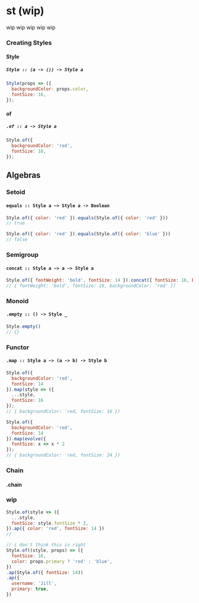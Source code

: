 # st (wip)
wip wip wip wip wip

### Creating Styles

#### Style
##### `Style :: (a -> ()) -> Style a`
```js
Style(props => ({
  backgroundColor: props.color,
  fontSize: 16,
});
```

#### of
##### `.of :: a -> Style a`
```js
Style.of({
  backgroundColor: 'red',
  fontSize: 16,
});
```

## Algebras

### Setoid
#### `equals :: Style a ~> Style a -> Boolean`
```js
Style.of({ color: 'red' }).equals(Style.of({ color: 'red' }))
// true

Style.of({ color: 'red' }).equals(Style.of({ color: 'blue' }))
// false
```

### Semigroup
#### `concat :: Style a ~> a ~> Style a`
```js
Style.of({ fontWeight: 'bold', fontSize: 14 }).concat({ fontSize: 16, backgroundColor: 'red' })
// { fontWeight: 'bold', fontSize: 16, backgroundColor: 'red' })
```

### Monoid
#### `.empty :: () -> Style _`
<!--#### `#empty :: Style a -> () -> Style _`-->
```js
Style.empty()
// {}
```

### Functor
#### `.map :: Style a ~> (a -> b) -> Style b`
```js
Style.of({
  backgroundColor: 'red',
  fontSize: 14
}).map(style => ({
  ...style,
  fontSize: 16
});
// { backgroundColor: 'red, fontSize: 16 })

Style.of({
  backgroundColor: 'red',
  fontSize: 14
}).map(evolve({
  fontSize: x => x * 2
});
// { backgroundColor: 'red, fontSize: 24 })
```

### Chain
#### .chain


### wip
```js
Style.of(style => ({
  ...style,
  fontSize: style.fontSize * 2,
}).ap({ color: 'red', fontSize: 14 })
// 

// i don't think this is right
Style.of((style, props) => ({
  fontSize: 16,
  color: props.primary ? 'red' : 'blue',
})
.ap(Style.of({ fontSize: 14))
.ap({
  username: 'Jill',
  primary: true,
})
```

